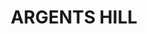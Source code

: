 ---
lastmod: '2025-04-06T06:05:20+00:00'
latitude: -30.62816
layout: suburb
longitude: 152.737629
postcode: '2449'
state: NSW
title: ARGENTS HILL
url: /nsw/argents-hill/
---
